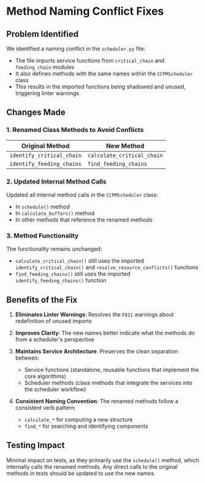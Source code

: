 # Method Naming Conflict Fixes

## Problem Identified

We identified a naming conflict in the `scheduler.py` file:

- The file imports service functions from `critical_chain` and `feeding_chain` modules
- It also defines methods with the same names within the `CCPMScheduler` class
- This results in the imported functions being shadowed and unused, triggering linter warnings

## Changes Made

### 1. Renamed Class Methods to Avoid Conflicts

| Original Method | New Method |
|-----------------|------------|
| `identify_critical_chain` | `calculate_critical_chain` |
| `identify_feeding_chains` | `find_feeding_chains` |

### 2. Updated Internal Method Calls

Updated all internal method calls in the `CCPMScheduler` class:

- In `schedule()` method
- In `calculate_buffers()` method
- In other methods that reference the renamed methods

### 3. Method Functionality

The functionality remains unchanged:

- `calculate_critical_chain()` still uses the imported `identify_critical_chain()` and `resolve_resource_conflicts()` functions
- `find_feeding_chains()` still uses the imported `identify_feeding_chains()` function

## Benefits of the Fix

1. **Eliminates Linter Warnings**: Resolves the `F811` warnings about redefinition of unused imports

2. **Improves Clarity**: The new names better indicate what the methods do from a scheduler's perspective

3. **Maintains Service Architecture**: Preserves the clean separation between:
   - Service functions (standalone, reusable functions that implement the core algorithms)
   - Scheduler methods (class methods that integrate the services into the scheduler workflow)

4. **Consistent Naming Convention**: The renamed methods follow a consistent verb pattern:
   - `calculate_*` for computing a new structure
   - `find_*` for searching and identifying components

## Testing Impact

Minimal impact on tests, as they primarily use the `schedule()` method, which internally calls the renamed methods. Any direct calls to the original methods in tests should be updated to use the new names.